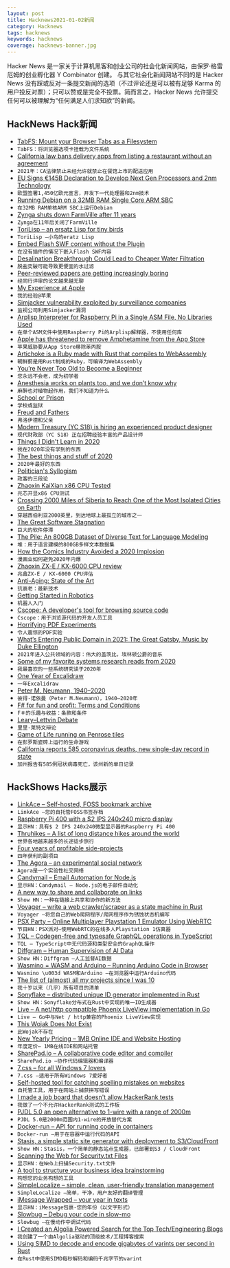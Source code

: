 ```yaml
---
layout: post
title: Hacknews2021-01-02新闻
category: Hacknews
tags: hacknews
keywords: hacknews
coverage: hacknews-banner.jpg
---
```


Hacker News 是一家关于计算机黑客和创业公司的社会化新闻网站，由保罗·格雷厄姆的创业孵化器 Y Combinator 创建。
与其它社会化新闻网站不同的是 Hacker News 没有踩或反对一条提交新闻的选项（不过评论还是可以被有足够 Karma 的用户投反对票）；只可以赞或是完全不投票。简而言之，Hacker News 允许提交任何可以被理解为“任何满足人们求知欲”的新闻。

## HackNews Hack新闻


- [TabFS: Mount your Browser Tabs as a Filesystem](https://omar.website/tabfs/)
- `TabFS：将浏览器选项卡挂载为文件系统`
- [California law bans delivery apps from listing a restaurant without an agreement](https://leginfo.legislature.ca.gov/faces/billTextClient.xhtml?bill_id=201920200AB2149)
- `2021年：CA法律禁止未经允许就禁止在餐馆上市的配送应用`
- [EU Signs €145B Declaration to Develop Next Gen Processors and 2nm Technology](https://www.eetimes.eu/eu-signs-e145bn-declaration-to-develop-next-gen-processors-and-2nm-technology/)
- `欧盟签署1,450亿欧元宣言，开发下一代处理器和2nm技术`
- [Running Debian on a 32MB RAM Single Core ARM SBC](https://blog.jmdawson.co.uk/lichee-nano-pi-will-it-run-debian/)
- `在32MB RAM单核ARM SBC上运行Debian`
- [Zynga shuts down FarmVille after 11 years](https://twitter.com/markpinc/status/1344742333443493889)
- `Zynga在11年后关闭了FarmVille`
- [ToriLisp – an ersatz Lisp for tiny birds](http://blog.fogus.me/2020/12/22/torilisp-an-ersatz-lisp-for-tiny-birds/)
- `ToriLisp –小鸟的eratz Lisp`
- [Embed Flash SWF content without the Plugin](https://developers.ibexa.co/blog/embed-flash-swf-content-without-adobe-plugin)
- `在没有插件的情况下嵌入Flash SWF内容`
- [Desalination Breakthrough Could Lead to Cheaper Water Filtration](https://news.utexas.edu/2020/12/31/desalination-breakthrough-could-lead-to-cheaper-water-filtration/)
- `脱盐突破可能导致更便宜的水过滤`
- [Peer-reviewed papers are getting increasingly boring](https://lemire.me/blog/2021/01/01/peer-reviewed-papers-are-getting-increasingly-boring/)
- `经同行评审的论文越来越无聊`
- [My Experience at Apple](https://ex-apple-engineer.medium.com/my-experience-apple-5d8b6205cb56)
- `我的经验@苹果`
- [Simjacker vulnerability exploited by surveillance companies](https://simjacker.com)
- `监视公司利用Simjacker漏洞`
- [Arplisp Interpreter for Raspberry Pi in a Single ASM File, No Libraries Used](https://github.com/marcpaq/arpilisp)
- `在单个ASM文件中使用Raspberry Pi的Arplisp解释器，不使用任何库`
- [Apple has threatened to remove Amphetamine from the App Store](https://github.com/x74353/SaveAmphetamine)
- `苹果威胁要从App Store移除苯丙胺`
- [Artichoke is a Ruby made with Rust that compiles to WebAssembly](https://github.com/artichoke/artichoke)
- `朝鲜蓟是用Rust制成的Ruby，可编译为WebAssembly`
- [You’re Never Too Old to Become a Beginner](https://www.wsj.com/articles/for-new-years-resolutions-never-think-youre-too-old-to-become-a-beginner-11609426707)
- `您永远不会老，成为初学者`
- [Anesthesia works on plants too, and we don’t know why](https://medium.com/@lukehollomon/anesthesia-works-on-plants-too-and-we-dont-know-why-dc7ed8a89909)
- `麻醉也对植物起作用，我们不知道为什么`
- [School or Prison](https://www.schoolprison.com/)
- `学校或监狱`
- [Freud and Fathers](https://www.richardhughestherapy.com/post/daddy-issues-papa-and-patriarchy)
- `弗洛伊德和父亲`
- [Modern Treasury (YC S18) is hiring an experienced product designer](https://angel.co/company/moderntreasury/jobs/1102956-product-designer)
- `现代财政部（YC S18）正在招聘经验丰富的产品设计师`
- [Things I Didn't Learn in 2020](https://damnoptimist.substack.com/p/8-things-i-didnt-learn-in-2020)
- `我在2020年没有学到的东西`
- [The best things and stuff of 2020](http://blog.fogus.me/2020/12/31/the-best-things-and-stuff-of-2020/)
- `2020年最好的东西`
- [Politician's Syllogism](https://en.wikipedia.org/wiki/Politician%27s_syllogism)
- `政客的三段论`
- [Zhaoxin KaiXian x86 CPU Tested](https://www.tomshardware.com/features/zhaoxin-kx-u6780a-x86-cpu-tested)
- `兆芯开显x86 CPU测试`
- [Crossing 2000 Miles of Siberia to Reach One of the Most Isolated Cities on Earth](https://www.thedrive.com/news/38035/russian-off-roaders-crossed-2000-miles-of-siberia-to-reach-one-of-the-most-isolated-cities-on-earth)
- `穿越西伯利亚2000英里，到达地球上最孤立的城市之一`
- [The Great Software Stagnation](https://alarmingdevelopment.org/?p=1475)
- `巨大的软件停滞`
- [The Pile: An 800GB Dataset of Diverse Text for Language Modeling](http://pile.eleuther.ai/)
- `堆：用于语言建模的800GB多样文本数据集`
- [How the Comics Industry Avoided a 2020 Implosion](https://www.hollywoodreporter.com/heat-vision/how-the-comics-industry-avoided-a-2020-implosion)
- `漫画业如何避免2020年内爆`
- [Zhaoxin ZX-E / KX-6000 CPU review](https://www.youtube.com/watch?v=BEqSHwk93lE)
- `兆鑫ZX-E / KX-6000 CPU评估`
- [Anti-Aging: State of the Art](https://www.lesswrong.com/posts/RcifQCKkRc9XTjxC2/anti-aging-state-of-the-art)
- `抗衰老：最新技术`
- [Getting Started in Robotics](https://allshire.org/getting-started-robotics/)
- `机器人入门`
- [Cscope: A developer's tool for browsing source code](http://cscope.sourceforge.net/)
- `Cscope：用于浏览源代码的开发人员工具`
- [Horrifying PDF Experiments](https://github.com/osnr/horrifying-pdf-experiments)
- `令人震惊的PDF实验`
- [What’s Entering Public Domain in 2021: The Great Gatsby, Music by Duke Ellington](https://www.openculture.com/2021/01/whats-entering-the-public-domain-in-2021.html)
- `2021年进入公共领域的内容：伟大的盖茨比，埃林顿公爵的音乐`
- [Some of my favorite systems research reads from 2020](https://twitter.com/MarcJBrooker/status/1344779967276597249)
- `我最喜欢的一些系统研究读于2020年`
- [One Year of Excalidraw](https://blog.excalidraw.com/one-year-of-excalidraw/)
- `一年Excalidraw`
- [Peter M. Neumann, 1940–2020](https://rjlipton.wordpress.com/2021/01/01/peter-m-neumann-1940-2020/)
- `彼得·诺依曼（Peter M.Neumann），1940–2020年`
- [F# for fun and profit: Terms and Conditions](https://fsharpforfunandprofit.com/about/terms/)
- `F＃的乐趣与收益：条款和条件`
- [Leary–Lettvin Debate](https://en.wikipedia.org/wiki/Leary–Lettvin_debate)
- `里里·莱特文辩论`
- [Game of Life running on Penrose tiles](https://boingboing.net/2020/12/29/game-of-life-running-on-penrose-tiles.html)
- `在彭罗斯瓷砖上运行的生命游戏`
- [California reports 585 coronavirus deaths, new single-day record in state](https://ktla.com/news/california/california-reports-585-coronavirus-deaths-new-single-day-record-in-state/)
- `加州报告有585例冠状病毒死亡，该州新的单日记录`


## HackShows Hacks展示

- [ LinkAce – Self-hosted, FOSS bookmark archive](https://www.linkace.org/)
- `LinkAce –您的自托管FOSS书签存档`
- [ Raspberry Pi 400 with a $2 IPS 240x240 micro display](https://github.com/igbit/micro-displays/blob/main/README.md)
- `显示HN：具有$ 2 IPS 240x240微型显示器的Raspberry Pi 400`
- [ Thruhikes – A list of long distance hikes around the world](https://thruhikes.net/)
- `世界各地越来越多的长途徒步旅行`
- [ Four years of profitable side-projects](https://www.coryzue.com/open/)
- `四年获利的副项目`
- [ The Agora – an experimental social network](http://anagora.org/node/agora)
- `Agora是一个实验性社交网络`
- [ Candymail – Email Automation for Node.js](https://saasbase.dev/candymail)
- `显示HN：Candymail – Node.js的电子邮件自动化`
- [ A new way to share and collaborate on links](https://seelink.app)
- `Show HN：一种在链接上共享和协作的新方法`
- [ Voyager – write a web crawler/scraper as a state machine in Rust](https://github.com/mattsse/voyager)
- `Voyager –将您自己的Web爬网程序/爬网程序作为锈蚀状态机编写`
- [ PSX Party – Online Multiplayer Playstation 1 Emulator Using WebRTC](https://psxparty.kosmi.io/?ref=hn1)
- `节目HN：PSX派对–使用WebRTC的在线多人Playstation 1仿真器`
- [ TQL – Codegen-free and typesafe GraphQL operations in TypeScript](https://github.com/timkendall/tql)
- `TQL – TypeScript中无代码源和类型安全的GraphQL操作`
- [ Diffgram – Human Supervision of AI Data](https://diffgram.com/)
- `Show HN：Diffgram –人工监督AI数据`
- [ Wasmino = WASM and Arduino – Running Arduino Code in Browser](https://blog.yifangu.com/2020/12/30/wasmino-wasm-arduino-running-arduino-code-in-browser/)
- `Wasmino \u003d WASM和Arduino –在浏览器中运行Arduino代码`
- [ The list of (almost) all my projects since I was 10](https://cincheo.com/renaud-pawlak/)
- `我十岁以来（几乎）所有项目的清单`
- [ Sonyflake – distributed unique ID generator implemented in Rust](https://github.com/bahlo/sonyflake-rs)
- `Show HN：Sonyflake分布式在Rust中实现的唯一ID生成器`
- [ Live – A net/http compatible Phoenix LiveView implementation in Go](https://github.com/jfyne/live)
- `Live – Go中与Net / http兼容的Phoenix LiveView实现`
- [ This Wojak Does Not Exist](https://thiswojakdoesnotexist.com/)
- `此Wojak不存在`
- [ New Yearly Pricing – 1MB Online IDE and Website Hosting](https://1mb.co)
- `年度定价– 1MB在线IDE和网站托管`
- [ SharePad.io – A collaborative code editor and compiler](https://www.sharepad.io/)
- `SharePad.io –协作代码编辑器和编译器`
- [ 7.css – for all Windows 7 lovers](https://khang-nd.github.io/7.css)
- `7.css –适用于所有Windows 7爱好者`
- [ Self-hosted tool for catching spelling mistakes on websites](https://github.com/siteinspector/siteinspector)
- `自托管工具，用于在网站上捕获拼写错误`
- [ I made a job board that doesn't allow HackerRank tests](http://borderline.biz/careers)
- `我做了一个不允许HackerRank测试的工作板`
- [ PJDL 5.0 an open alternative to 1-wire with a range of 2000m](https://github.com/gioblu/PJON/tree/13.0/src/strategies/SoftwareBitBang)
- `PJDL 5.0是2000m范围内1-wire的开放替代方案`
- [ Docker-run – API for running code in containers](https://github.com/glotcode/docker-run)
- `Docker-run –用于在容器中运行代码的API`
- [ Stasis, a simple static site generator with deployment to S3/CloudFront](https://github.com/czep/stasis)
- `Show HN：Stasis，一个简单的静态站点生成器，已部署到S3 / CloudFront`
- [ Scanning the Web for Security.txt Files](https://github.com/62726164/a-survey-of-security-dot-txt)
- `显示HN：在Web上扫描Security.txt文件`
- [ A tool to structure your business idea brainstorming](item?id=25604564)
- `构想您的业务构想的工具`
- [ SimpleLocalize – simple, clean, user-friendly translation management](https://simplelocalize.io/)
- `SimpleLocalize –简单，干净，用户友好的翻译管理`
- [ iMessage Wrapped – your year in texts](https://michael-danello.github.io/iMessageWrappedRelease/)
- `显示HN：iMessage包裹-您的年份（以文字形式）`
- [ Slowbug – Debug your code in slow-mo](https://github.com/postmalloc/slowbug)
- `Slowbug –在慢动作中调试代码`
- [ I Created an Algolia Powered Search for the Top Tech/Engineering Blogs](https://englog.io)
- `我创建了一个由Algolia驱动的顶级技术/工程博客搜索`
- [ Using SIMD to decode and encode gigabytes of varints per second in Rust](https://github.com/as-com/varint-simd)
- `在Rust中使用SIMD每秒解码和编码千兆字节的varint`

